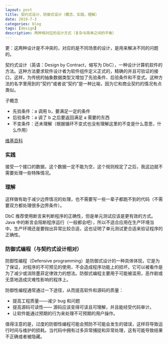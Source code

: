 ```yaml
---
layout: post
title: 契约式设计、防御式设计（概念，实践，理解）
date: 2019-7-3
categories: blog
tags: [design]
description: 两种相对应的设计方式（复杂与简单之间的平衡）
---
```

更：这两种设计是不冲突的，对应的是不同场景的设计，是用来解决不同的问题的。

契约式设计（英语：Design by Contract，缩写为 DbC），一种设计计算机软件的方法。这种方法要求软件设计者为软件组件定义正式的，精确的并且可验证的接口，这样，为传统的抽象数据类型又增加了先验条件、后验条件和不变式。这种方法的名字里用到的“契约”或者说“契约”是一种比喻，因为它和商业契约的情况有点类似。

子概念

-   先验条件：a 调用 b，要满足一定的条件
-   后验条件：a 调了 b 之后要返回满足 a 需要的东西
-   不变条件：还未理解（根据循环不变式也没有理解这里的不变是什么意思，什么作用）

[维基百科](https://zh.wikipedia.org/wiki/%E5%A5%91%E7%BA%A6%E5%BC%8F%E8%AE%BE%E8%AE%A1)


### 实践

接受一个接口的数据，这个数据一定不能为空，这个规则规定了之后，我这边就不需要处理一些特殊情况。

### 理解

这样做有助于减少边界情况的处理，也不需要写一些一辈子都跑不到的代码（不需要双方都处理很多边界条件）。

DbC 推荐使用断言来判断程序的正确性，但是单元测试应该是更有效的方式。Java 中的断言会阻断程序运行（一般都会吧），所以不适合应用在生产环境当中，生产环境还是要抛出异常比较合适，这也证明了单元测试更合适来验证程序的正确性。

### 防御式编程（与契约式设计相对）

防御性编程（Defensive programming）是防御式设计的一种具体体现，它是为了保证，对程序的不可预见的使用，不会造成程序功能上的损坏。它可以被看作是为了减少或消除墨菲定律效力的想法。防御式编程主要用于可能被滥用，恶作剧或无意地造成灾难性影响的程序上。

防御性编程通常通过一下途径，从而提高软件和源码的质量：

-   提高工程质量——减少 bug 和问题
-   提高源码可读性—— 源码应该变得可读且可理解，并且能经受代码审计。
-   让软件能通过预期的行为来处理不可预期的用户操作。

值得注意的是，过度的防御性编程可能会预防不可能会发生的错误，这样将导致运行时间与维护的损耗。当代码中拥有过多异常捕捉和异常处理，这有可能导致结果不正确或者被隐藏。
